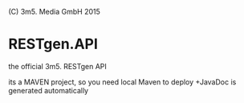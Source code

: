 (C) 3m5. Media GmbH 2015
# RESTgen.API
the official 3m5. RESTgen API

its a MAVEN project, so you need local Maven to deploy
+JavaDoc is generated automatically